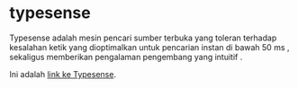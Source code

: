 ﻿# typesense
Typesense adalah mesin pencari sumber terbuka yang toleran terhadap kesalahan ketik yang dioptimalkan untuk pencarian instan di bawah 50 ms , sekaligus memberikan pengalaman pengembang yang intuitif .

Ini adalah [link ke Typesense](https://typesense.org/ "Typesense").
